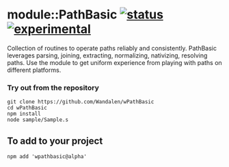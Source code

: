 # module::PathBasic [![status](https://github.com/Wandalen/wPathBasic/workflows/publish/badge.svg)](https://github.com/Wandalen/wPathBasic/actions?query=workflow%3Apublish) [![experimental](https://img.shields.io/badge/stability-experimental-orange.svg)](https://github.com/emersion/stability-badges#experimental)

Collection of routines to operate paths reliably and consistently. PathBasic leverages parsing, joining, extracting, normalizing, nativizing, resolving paths. Use the module to get uniform experience from playing with paths on different platforms.

### Try out from the repository
```
git clone https://github.com/Wandalen/wPathBasic
cd wPathBasic
npm install
node sample/Sample.s
```

## To add to your project
```
npm add 'wpathbasic@alpha'
```






































































































































































































































